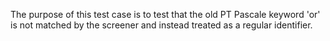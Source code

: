 The purpose of this test case is to test that the old PT Pascale keyword 'or' is not matched by the screener and instead treated as a regular identifier.